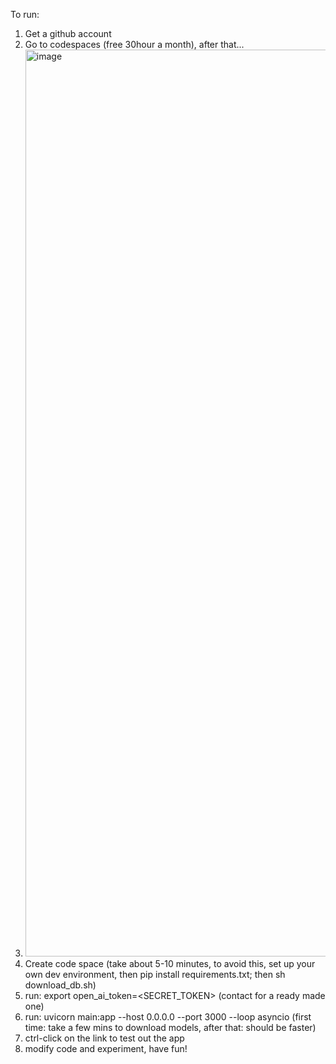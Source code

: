 To run:
1) Get a github account
2) Go to codespaces (free 30hour a month), after that...
3) <img width="1675" height="1451" alt="image" src="https://github.com/user-attachments/assets/c9c287fa-44cf-4e27-80fc-d65ec685c065" />
4) Create code space (take about 5-10 minutes, to avoid this, set up your own dev environment, then pip install requirements.txt; then sh download_db.sh)
6) run: export open_ai_token=<SECRET_TOKEN> (contact for a ready made one)
7) run: uvicorn main:app --host 0.0.0.0 --port 3000 --loop asyncio (first time: take a few mins to download models, after that: should be faster)
8) ctrl-click on the link to test out the app
9) modify code and experiment, have fun!
